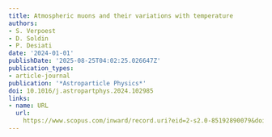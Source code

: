 ```yaml
---
title: Atmospheric muons and their variations with temperature
authors:
- S. Verpoest
- D. Soldin
- P. Desiati
date: '2024-01-01'
publishDate: '2025-08-25T04:02:25.026647Z'
publication_types:
- article-journal
publication: '*Astroparticle Physics*'
doi: 10.1016/j.astropartphys.2024.102985
links:
- name: URL
  url: 
    https://www.scopus.com/inward/record.uri?eid=2-s2.0-85192890079&doi=10.1016%2fj.astropartphys.2024.102985&partnerID=40&md5=b74981f5a3539c3fac5ffdf8814ca958
---
```

